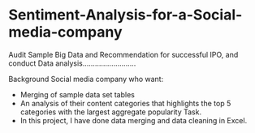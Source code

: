 # Sentiment-Analysis-for-a-Social-media-company
Audit Sample Big Data and Recommendation for successful IPO, and conduct Data analysis..........................

Background
Social media company who want:

- Merging of sample data set tables
- An analysis of their content categories that highlights the top 5 categories with the largest aggregate popularity
Task.
- In this project, I have done data merging and data cleaning in Excel.
